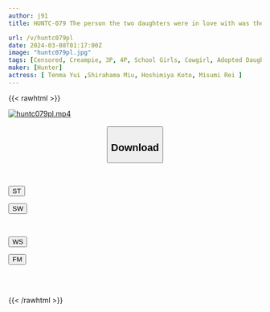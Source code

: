 ```yaml
---
author: j91
title: HUNTC-079 The person the two daughters were in love with was their stepfather! A father-in-law who is at the mercy of his daughters who expose their defenseless appearance after taking a bath! The father-in-law is on the verge of collapse because the daughters will do anything to make him break up with their mother!

url: /v/huntc079pl
date: 2024-03-08T01:17:00Z
image: "huntc079pl.jpg"
tags: [Censored, Creampie, 3P, 4P, School Girls, Cowgirl, Adopted Daughter	]
maker: [Hunter]
actress: [ Tenma Yui ,Shirahama Miu, Hoshimiya Koto, Misumi Rei ]
---
```



{{< rawhtml >}}

<div class="video" data-videoid="k9JdrA2xvbtOJAQ">
    <a href="javascript:;">
        <img src="/v/huntc079pl/huntc079pl.jpg" width="WIDTH" height="HEIGHT" alt="huntc079pl.mp4" loading="lazy">
    </a>
</div>

<script type="text/javascript" src="https://j91.asia/asset/on-demand-st.js"></script>

<br>
  <link rel="stylesheet" href="https://j91.asia/asset/bs5.css">
  
  <center>
  <button class="btn btn-primary" type="button" data-bs-toggle="collapse" data-bs-target=".multi-collapse" aria-expanded="false" aria-controls="multiCollapseExample1 multiCollapseExample2"><h2>Download</h2></button></center>
</p>
<div class="row">
  <div class="col">
    <div class="collapse multi-collapse" id="multiCollapseExample1">
      <div class="card card-body">
	      	      <br>
<div class="buttons">  
<p><a href="https://streamtape.to/v/k9JdrA2xvbtOJAQ" target="_blank"><button class="btn-hover color-3"><i class="fa fa-download"></i> ST</button></a></p>
<p><a href="https://cdnwish.com/93vjwf7q3ud2" target="_blank"><button class="btn-hover color-2"><i class="fa fa-download"></i> SW</button></a></p></div>
    </div>
  </div>
</div>
  <div class="col">
    <div class="collapse multi-collapse" id="multiCollapseExample2">
      <div class="card card-body">
	      <br>
<div class="buttons">
<p><a href="https://wolfstream.tv/kwfq1va10d7s"><button class="btn-hover color-9"><i class="fa fa-download"></i> WS</button></a></p>
<p><a href="https://filemoon.sx/d/cbtqak1iw3uf"><button class="btn-hover color-8"><i class="fa fa-download"></i> FM</button></a></p></div>
<br><br>
      </div>
    </div>
  </div>
</div>

{{< /rawhtml >}}